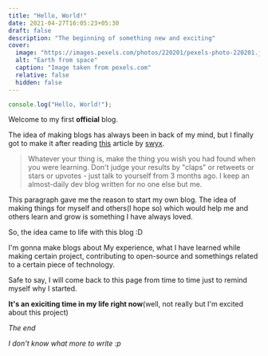 ```yaml
---
title: "Hello, World!"
date: 2021-04-27T16:05:23+05:30
draft: false
description: "The beginning of something new and exciting"
cover:
  image: "https://images.pexels.com/photos/220201/pexels-photo-220201.jpeg?auto=compress&cs=tinysrgb&dpr=2&h=750&w=1260"
  alt: "Earth from space"
  caption: "Image taken from pexels.com"
  relative: false
  hidden: false
---
```


```js
console.log("Hello, World!");
```

Welcome to my first **official** blog.

The idea of making blogs has always been in back of my mind, but I finally got to make it after reading [this](https://www.swyx.io/learn-in-public/) article by [swyx](https://twitter.com/swyx).

> Whatever your thing is, make the thing you wish you had found when you were learning. Don't judge your results by "claps" or retweets or stars or upvotes - just talk to yourself from 3 months ago. I keep an almost-daily dev blog written for no one else but me.

This paragraph gave me the reason to start my own blog. The idea of making things for myself and others(I hope so) which would help me and others learn and grow is something I have always loved.

So, the idea came to life with this blog :D

I'm gonna make blogs about My experience, what I have learned while making certain project, contributing to open-source and somethings related to a certain piece of technology.

Safe to say, I will come back to this page from time to time just to remind myself why I started.

**It's an exiciting time in my life right now**(well, not really but I'm excited about this project)

_The end_

_I don't know what more to write :p_
